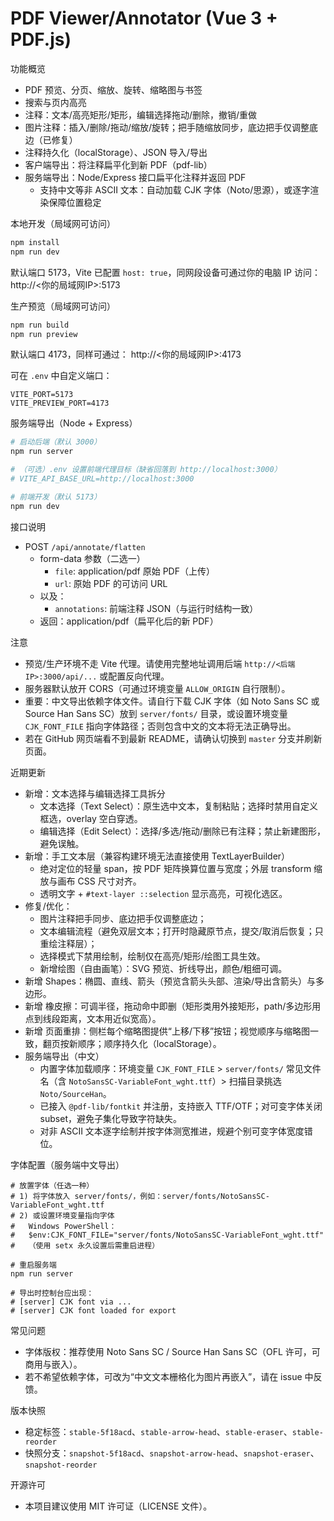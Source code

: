 # PDF Viewer/Annotator (Vue 3 + PDF.js)

功能概览
- PDF 预览、分页、缩放、旋转、缩略图与书签
- 搜索与页内高亮
- 注释：文本/高亮矩形/矩形，编辑选择拖动/删除，撤销/重做
- 图片注释：插入/删除/拖动/缩放/旋转；把手随缩放同步，底边把手仅调整底边（已修复）
- 注释持久化（localStorage）、JSON 导入/导出
- 客户端导出：将注释扁平化到新 PDF（pdf-lib）
- 服务端导出：Node/Express 接口扁平化注释并返回 PDF
  - 支持中文等非 ASCII 文本：自动加载 CJK 字体（Noto/思源），或逐字渲染保障位置稳定

本地开发（局域网可访问）
```bash
npm install
npm run dev
```
默认端口 5173，Vite 已配置 `host: true`，同网段设备可通过你的电脑 IP 访问：
http://<你的局域网IP>:5173

生产预览（局域网可访问）
```bash
npm run build
npm run preview
```
默认端口 4173，同样可通过：
http://<你的局域网IP>:4173

可在 `.env` 中自定义端口：
```
VITE_PORT=5173
VITE_PREVIEW_PORT=4173
```

服务端导出（Node + Express）
```bash
# 启动后端（默认 3000）
npm run server

# （可选）.env 设置前端代理目标（缺省回落到 http://localhost:3000）
# VITE_API_BASE_URL=http://localhost:3000

# 前端开发（默认 5173）
npm run dev
```

接口说明
- POST `/api/annotate/flatten`
  - form-data 参数（二选一）
    - `file`: application/pdf 原始 PDF（上传）
    - `url`: 原始 PDF 的可访问 URL
  - 以及：
    - `annotations`: 前端注释 JSON（与运行时结构一致）
  - 返回：application/pdf（扁平化后的新 PDF）

注意
- 预览/生产环境不走 Vite 代理。请使用完整地址调用后端 `http://<后端IP>:3000/api/...` 或配置反向代理。
- 服务器默认放开 CORS（可通过环境变量 `ALLOW_ORIGIN` 自行限制）。
 - 重要：中文导出依赖字体文件。请自行下载 CJK 字体（如 Noto Sans SC 或 Source Han Sans SC）放到 `server/fonts/` 目录，或设置环境变量 `CJK_FONT_FILE` 指向字体路径；否则包含中文的文本将无法正确导出。
 - 若在 GitHub 网页端看不到最新 README，请确认切换到 `master` 分支并刷新页面。

近期更新
- 新增：文本选择与编辑选择工具拆分
  - 文本选择（Text Select）：原生选中文本，复制粘贴；选择时禁用自定义框选，overlay 空白穿透。
  - 编辑选择（Edit Select）：选择/多选/拖动/删除已有注释；禁止新建图形，避免误触。
- 新增：手工文本层（兼容构建环境无法直接使用 TextLayerBuilder）
  - 绝对定位的轻量 span，按 PDF 矩阵换算位置与宽度；外层 transform 缩放与画布 CSS 尺寸对齐。
  - 透明文字 + `#text-layer ::selection` 显示高亮，可视化选区。
- 修复/优化：
  - 图片注释把手同步、底边把手仅调整底边；
  - 文本编辑流程（避免双层文本；打开时隐藏原节点，提交/取消后恢复；只重绘注释层）；
  - 选择模式下禁用绘制，绘制仅在高亮/矩形/绘图工具生效。
  - 新增绘图（自由画笔）：SVG 预览、折线导出，颜色/粗细可调。
- 新增 Shapes：椭圆、直线、箭头（预览含箭头头部、渲染/导出含箭头）与多边形。
- 新增 橡皮擦：可调半径，拖动命中即删（矩形类用外接矩形，path/多边形用点到线段距离，文本用近似宽高）。
 - 新增 页面重排：侧栏每个缩略图提供“上移/下移”按钮；视觉顺序与缩略图一致，翻页按新顺序；顺序持久化（localStorage）。
 - 服务端导出（中文）
   - 内置字体加载顺序：环境变量 `CJK_FONT_FILE` > `server/fonts/` 常见文件名（含 `NotoSansSC-VariableFont_wght.ttf`）> 扫描目录挑选 `Noto/SourceHan`。
   - 已接入 `@pdf-lib/fontkit` 并注册，支持嵌入 TTF/OTF；对可变字体关闭 subset，避免子集化导致字符缺失。
   - 对非 ASCII 文本逐字绘制并按字体测宽推进，规避个别可变字体宽度错位。

字体配置（服务端中文导出）
```
# 放置字体（任选一种）
# 1) 将字体放入 server/fonts/，例如：server/fonts/NotoSansSC-VariableFont_wght.ttf
# 2) 或设置环境变量指向字体
#   Windows PowerShell：
#   $env:CJK_FONT_FILE="server/fonts/NotoSansSC-VariableFont_wght.ttf"
#   （使用 setx 永久设置后需重启进程）

# 重启服务端
npm run server

# 导出时控制台应出现：
# [server] CJK font via ...
# [server] CJK font loaded for export
```

常见问题
- 字体版权：推荐使用 Noto Sans SC / Source Han Sans SC（OFL 许可，可商用与嵌入）。
- 若不希望依赖字体，可改为“中文文本栅格化为图片再嵌入”，请在 issue 中反馈。

版本快照
 - 稳定标签：`stable-5f18acd`、`stable-arrow-head`、`stable-eraser`、`stable-reorder`
 - 快照分支：`snapshot-5f18acd`、`snapshot-arrow-head`、`snapshot-eraser`、`snapshot-reorder`

开源许可
- 本项目建议使用 MIT 许可证（LICENSE 文件）。
